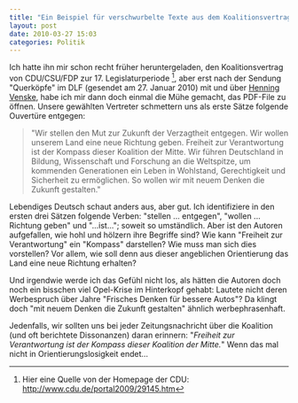 ```yaml
---
title: "Ein Beispiel für verschwurbelte Texte aus dem Koalitionsvertrag"
layout: post
date: 2010-03-27 15:03
categories: Politik
---
```


Ich hatte ihn mir schon recht früher heruntergeladen, den
Koalitionsvertrag von CDU/CSU/FDP zur 17. Legislaturperiode [^1],
aber erst nach der Sendung "Querköpfe" im DLF (gesendet am 27. Januar
2010) mit und über [Henning Venske](http://www.venske.de), habe ich mir
dann doch einmal die Mühe gemacht, das PDF-File zu öffnen. Unsere
gewählten Vertreter schmettern uns als erste Sätze folgende Ouvertüre
entgegen:

> "Wir stellen den Mut zur Zukunft der Verzagtheit entgegen. Wir wollen
> unserem Land eine neue Richtung geben. Freiheit zur Verantwortung ist
> der Kompass dieser Koalition der Mitte. Wir führen Deutschland in
> Bildung, Wissenschaft und Forschung an die Weltspitze, um kommenden
> Generationen ein Leben in Wohlstand, Gerechtigkeit und Sicherheit zu
> ermöglichen. So wollen wir mit neuem Denken die Zukunft gestalten."

Lebendiges Deutsch schaut anders aus, aber gut. Ich identifiziere in den
ersten drei Sätzen folgende Verben: "stellen ... entgegen", "wollen ...
Richtung geben" und "...ist..."; soweit so umständlich. Aber ist den Autoren
aufgefallen, wie hohl und hölzern ihre Begriffe sind? Wie kann "Freiheit
zur Verantwortung" ein "Kompass" darstellen? Wie muss man sich dies
vorstellen? Vor allem, wie soll denn aus dieser angeblichen Orientierung
das Land eine neue Richtung erhalten?

Und irgendwie werde ich das Gefühl nicht los, als hätten die Autoren
doch noch ein bisschen viel Opel-Krise im Hinterkopf gehabt: Lautete
nicht deren Werbespruch über Jahre "Frisches Denken für bessere Autos"?
Da klingt doch "mit neuem Denken die Zukunft gestalten" ähnlich
werbephrasenhaft.

Jedenfalls, wir sollten uns bei jeder Zeitungsnachricht über die
Koalition (und oft berichtete Dissonanzen) daran erinnern: "*Freiheit*
*zur Verantwortung ist der Kompass dieser Koalition der Mitte.*" Wenn
das mal nicht in Orientierungslosigkeit endet...

[^1]: Hier eine Quelle von der Homepage der CDU: <http://www.cdu.de/portal2009/29145.htm>

